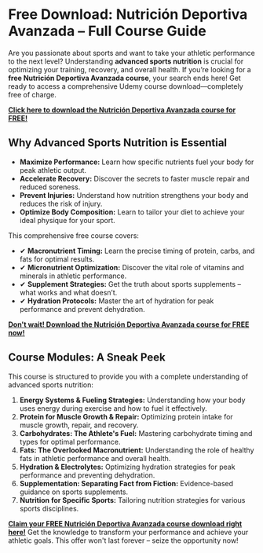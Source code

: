 # Free Download: Nutrición Deportiva Avanzada – Full Course Guide

Are you passionate about sports and want to take your athletic performance to the next level? Understanding **advanced sports nutrition** is crucial for optimizing your training, recovery, and overall health. If you’re looking for a **free Nutrición Deportiva Avanzada course**, your search ends here! Get ready to access a comprehensive Udemy course download—completely free of charge.

[**Click here to download the Nutrición Deportiva Avanzada course for FREE!**](https://udemywork.com/nutricion-deportiva-avanzada)

## Why Advanced Sports Nutrition is Essential

*   **Maximize Performance:** Learn how specific nutrients fuel your body for peak athletic output.
*   **Accelerate Recovery:** Discover the secrets to faster muscle repair and reduced soreness.
*   **Prevent Injuries:** Understand how nutrition strengthens your body and reduces the risk of injury.
*   **Optimize Body Composition:** Learn to tailor your diet to achieve your ideal physique for your sport.

This comprehensive free course covers:

*   ✔ **Macronutrient Timing:** Learn the precise timing of protein, carbs, and fats for optimal results.
*   ✔ **Micronutrient Optimization:** Discover the vital role of vitamins and minerals in athletic performance.
*   ✔ **Supplement Strategies:** Get the truth about sports supplements – what works and what doesn’t.
*   ✔ **Hydration Protocols:** Master the art of hydration for peak performance and prevent dehydration.

[**Don't wait! Download the Nutrición Deportiva Avanzada course for FREE now!**](https://udemywork.com/nutricion-deportiva-avanzada)

## Course Modules: A Sneak Peek

This course is structured to provide you with a complete understanding of advanced sports nutrition:

1.  **Energy Systems & Fueling Strategies:** Understanding how your body uses energy during exercise and how to fuel it effectively.
2.  **Protein for Muscle Growth & Repair:** Optimizing protein intake for muscle growth, repair, and recovery.
3.  **Carbohydrates: The Athlete's Fuel:** Mastering carbohydrate timing and types for optimal performance.
4.  **Fats: The Overlooked Macronutrient:** Understanding the role of healthy fats in athletic performance and overall health.
5.  **Hydration & Electrolytes:** Optimizing hydration strategies for peak performance and preventing dehydration.
6.  **Supplementation: Separating Fact from Fiction:** Evidence-based guidance on sports supplements.
7.  **Nutrition for Specific Sports:** Tailoring nutrition strategies for various sports disciplines.

**[Claim your FREE Nutrición Deportiva Avanzada course download right here!](https://udemywork.com/nutricion-deportiva-avanzada)** Get the knowledge to transform your performance and achieve your athletic goals. This offer won't last forever – seize the opportunity now!

